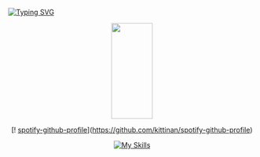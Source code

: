 
[![Typing SVG](https://readme-typing-svg.herokuapp.com/?color=ffffff&size=35&center=true&vCenter=true&width=1000&lines=Olá,+Me+chamo+Felipe.+Prazer+em+conhecer+você!;Seja+Bem-vindo!!+:%29)](https://git.io/typing-svg)

<div align="center">  
  <img width="41%" height="195px" src="https://github-readme-stats.vercel.app/api/top-langs/?username=feliipecardosoo&layout=compact&hide_border=true&title_color=FFFFFF&text_color=FFFFFF&bg_color=0d1117" />

[! [spotify-github-profile]( https://spotify-github-profile.vercel.app/api/view?uid=djsoht80sg0sg8ue930z4nipz&cover_image=true&theme=default&show_offline=false&background_color=121212&interchange=false)](https://github.com/kittinan/spotify-github-profile)

[![My Skills](https://skillicons.dev/icons?i=javascript,nodejs,typescript,react,vue,java,git,mongodb,mysql,postgres,postman,sqlite,selenium,sequelize,vscode&perline=3)](https://skillicons.dev)

</div>
